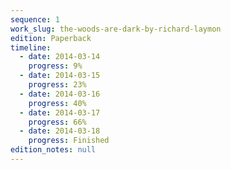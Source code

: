 ```yaml
---
sequence: 1
work_slug: the-woods-are-dark-by-richard-laymon
edition: Paperback
timeline:
  - date: 2014-03-14
    progress: 9%
  - date: 2014-03-15
    progress: 23%
  - date: 2014-03-16
    progress: 40%
  - date: 2014-03-17
    progress: 66%
  - date: 2014-03-18
    progress: Finished
edition_notes: null
---
```

